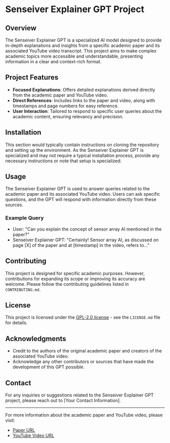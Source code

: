 # Senseiver Explainer GPT Project

## Overview
The Senseiver Explainer GPT is a specialized AI model designed to provide in-depth explanations and insights from a specific academic paper and its associated YouTube video transcript. This project aims to make complex academic topics more accessible and understandable, presenting information in a clear and context-rich format.

## Project Features
- **Focused Explanations**: Offers detailed explanations derived directly from the academic paper and YouTube video.
- **Direct References**: Includes links to the paper and video, along with timestamps and page numbers for easy reference.
- **User Interaction**: Tailored to respond to specific user queries about the academic content, ensuring relevancy and precision.

## Installation
This section would typically contain instructions on cloning the repository and setting up the environment. As the Senseiver Explainer GPT is specialized and may not require a typical installation process, provide any necessary instructions or note that setup is specialized.

## Usage
The Senseiver Explainer GPT is used to answer queries related to the academic paper and its associated YouTube video. Users can ask specific questions, and the GPT will respond with information directly from these sources.

### Example Query
- User: "Can you explain the concept of sensor array AI mentioned in the paper?"
- Senseiver Explainer GPT: "Certainly! Sensor array AI, as discussed on page [X] of the paper and at [timestamp] in the video, refers to..."

## Contributing
This project is designed for specific academic purposes. However, contributions for expanding its scope or improving its accuracy are welcome. Please follow the contributing guidelines listed in `CONTRIBUTING.md`.

## License
This project is licensed under the [GPL-2.0 license](https://github.com/mimas-data/senseiver_explainer/blob/main/LICENSE) - see the `LICENSE.md` file for details.

## Acknowledgments
- Credit to the authors of the original academic paper and creators of the associated YouTube video.
- Acknowledge any other contributors or sources that have made the development of this GPT possible.

## Contact
For any inquiries or suggestions related to the Senseiver Explainer GPT project, please reach out to [Your Contact Information].

---

For more information about the academic paper and YouTube video, please visit:
- [Paper URL](https://www.nature.com/articles/s42256-023-00746-x)
- [YouTube Video URL](https://www.youtube.com/watch?v=XRgoOzj7wcU)

